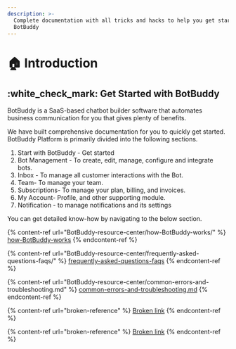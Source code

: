 ```yaml
---
description: >-
  Complete documentation with all tricks and hacks to help you get started with
  BotBuddy
---
```


# 🏠 Introduction

## :white\_check\_mark: Get Started with BotBuddy

BotBuddy is a SaaS-based chatbot builder software that automates business communication for you that gives plenty of benefits.

We have built comprehensive documentation for you to quickly get started. BotBuddy Platform is primarily divided into the following sections.

1. Start with BotBuddy - Get started
2. Bot Management - To create, edit, manage, configure and integrate bots.
3. Inbox - To manage all customer interactions with the Bot.
4. Team- To manage your team.
5. Subscriptions- To manage your plan, billing, and invoices.
6. My Account- Profile, and other supporting module.
7. Notification - to manage notifications and its settings

You can get detailed know-how by navigating to the below section.

{% content-ref url="BotBuddy-resource-center/how-BotBuddy-works/" %}
[how-BotBuddy-works](BotBuddy-resource-center/how-BotBuddy-works/)
{% endcontent-ref %}

{% content-ref url="BotBuddy-resource-center/frequently-asked-questions-faqs/" %}
[frequently-asked-questions-faqs](BotBuddy-resource-center/frequently-asked-questions-faqs/)
{% endcontent-ref %}

{% content-ref url="BotBuddy-resource-center/common-errors-and-troubleshooting.md" %}
[common-errors-and-troubleshooting.md](BotBuddy-resource-center/common-errors-and-troubleshooting.md)
{% endcontent-ref %}

{% content-ref url="broken-reference" %}
[Broken link](broken-reference)
{% endcontent-ref %}

{% content-ref url="broken-reference" %}
[Broken link](broken-reference)
{% endcontent-ref %}
